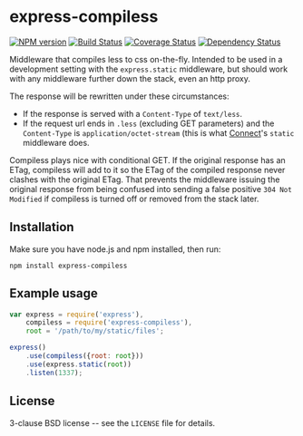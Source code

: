 express-compiless
=================

[![NPM version](https://badge.fury.io/js/express-compiless.svg)](http://badge.fury.io/js/express-compiless)
[![Build Status](https://travis-ci.org/papandreou/express-compiless.svg?branch=master)](https://travis-ci.org/papandreou/express-compiless)
[![Coverage Status](https://coveralls.io/repos/papandreou/express-compiless/badge.svg)](https://coveralls.io/r/papandreou/express-compiless)
[![Dependency Status](https://david-dm.org/papandreou/express-compiless.svg)](https://david-dm.org/papandreou/express-compiless)

Middleware that compiles less to css on-the-fly. Intended to be used
in a development setting with the `express.static` middleware, but
should work with any middleware further down the stack, even an http
proxy.

The response will be rewritten under these circumstances:

* If the response is served with a `Content-Type` of `text/less`.
* If the request url ends in `.less` (excluding GET parameters) and
  the `Content-Type` is `application/octet-stream` (this is what
  <a href="https://github.com/senchalabs/connect">Connect</a>'s `static`
  middleware does.

Compiless plays nice with conditional GET. If the original response
has an ETag, compiless will add to it so the ETag of the compiled
response never clashes with the original ETag. That prevents the
middleware issuing the original response from being confused into
sending a false positive `304 Not Modified` if compiless is turned
off or removed from the stack later.


Installation
------------

Make sure you have node.js and npm installed, then run:

    npm install express-compiless

Example usage
-------------

```javascript
var express = require('express'),
    compiless = require('express-compiless'),
    root = '/path/to/my/static/files';

express()
    .use(compiless({root: root}))
    .use(express.static(root))
    .listen(1337);
```

License
-------

3-clause BSD license -- see the `LICENSE` file for details.
